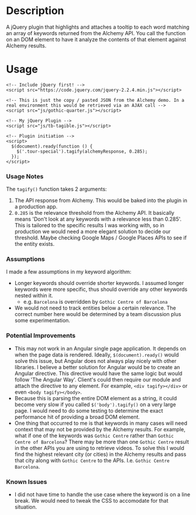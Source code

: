 # Description
A jQuery plugin that highlights and attaches a tooltip to each word matching an array of keywords returned from the Alchemy API. You call the function on an DOM element to have it analyze the contents of that element against Alchemy results.

# Usage
```
<!-- Include jQuery first! -->
<script src="https://code.jquery.com/jquery-2.2.4.min.js"></script>

<!-- This is just the copy / pasted JSON from the Alchemy demo. In a real environment this would be retrieved via an AJAX call -->
<script src="js/gothic-quarter.js"></script>

<!-- My jQuery Plugin -->
<script src="js/tb-tagible.js"></script>

<!-- Plugin initiation -->
<script>
  $(document).ready(function () {
    $('.tour-special').tagify(alchemyResponse, 0.285);
  });
</script>
```
### Usage Notes
The `tagify()` function takes 2 arguments:
1. The API response from Alchemy. This would be baked into the plugin in a production app.
2. `0.285` is the relevance threshold from the Alchemy API. It basically means 'Don't look at any keywords with a relevance less than 0.285'. This is tailored to the specific results I was working with, so in production we would need a more elegant solution to decide our threshold. Maybe checking Google Maps / Google Places APIs to see if the entity exists.

### Assumptions
I made a few assumptions in my keyword algorithm:
* Longer keywords should override shorter keywords. I assumed longer keywords were more specific, thus should override any other keywords nested within it.  
    * e.g. `Barcelona` is overridden by `Gothic Centre of Barcelona`
* We would not need to track entities below a certain relevance. The correct number here would be determined by a team discussion plus some experimentation.

### Potential Improvements
* This may not work in an Angular single page application. It depends on when the page data is rendered. Ideally, `$(document).ready()` would solve this issue, but Angular does not always play nicely with other libraries. I believe a better solution for Angular would be to create an Angular directive. This directive would have the same logic but would follow 'The Angular Way'. Client's could then require our module and attach the directive to any element. For example, `<div tagify></div>` or even `<body tagify></body>`.
* Because this is parsing the entire DOM element as a string, it could become very slow if you called `$('body').tagify()` on a very large page. I would need to do some testing to determine the exact performance hit of providing a broad DOM element.
* One thing that occurred to me is that keywords in many cases will need context that may not be provided by the Alchemy results. For example, what if one of the keywords was `Gothic Centre` rather than `Gothic Centre of Barcelona`? There may be more than one `Gothic Centre` result in the other APIs you are using to retrieve videos. To solve this I would find the highest relevant city (or cities) in the Alchemy results and pass that city along with `Gothic Centre` to the APIs. I.e. `Gothic Centre Barcelona`.

### Known Issues
* I did not have time to handle the use case where the keyword is on a line break. We would need to tweak the CSS to accomodate for that situation.